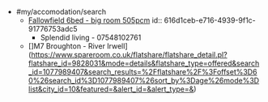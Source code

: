 - #my/accomodation/search
	- [Fallowfield 6bed - big room 505pcm](https://www.spareroom.co.uk/flatshare/flatshare_detail.pl?flatshare_id=15388035&mode=contact&submode=bytel&flatshare_type=offered&search_id=1077989407&search_results=%2Fflatshare%2F%3Fsearch_id%3D1077989407%26&city_id=10&featured=&alert_id=&alert_type=&upgrade_required=0&)
	  id:: 616d1ceb-e716-4939-9f1c-91776753adc5
		- Splendid living - 07548102761
	- []M7 Broughton - River Irwell](https://www.spareroom.co.uk/flatshare/flatshare_detail.pl?flatshare_id=9828031&mode=details&flatshare_type=offered&search_id=1077989407&search_results=%2Fflatshare%2F%3Foffset%3D60%26search_id%3D1077989407%26sort_by%3Dage%26mode%3Dlist&city_id=10&featured=&alert_id=&alert_type=&)